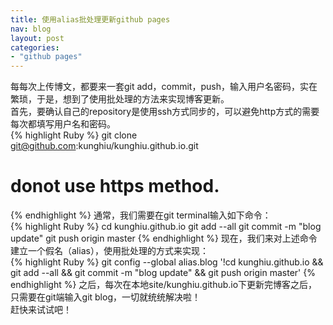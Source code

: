 ```yaml
---
title: 使用alias批处理更新github pages
nav: blog
layout: post
categories: 
- "github pages"
---
```


每每次上传博文，都要来一套git add，commit，push，输入用户名密码，实在繁琐，于是，想到了使用批处理的方法来实现博客更新。		
首先，要确认自己的repository是使用ssh方式同步的，可以避免http方式的需要每次都填写用户名和密码。  
{% highlight Ruby %}
git clone git@github.com:kunghiu/kunghiu.github.io.git
# donot use https method.
{% endhighlight %} 
通常，我们需要在git terminal输入如下命令：  
{% highlight Ruby %}
cd kunghiu.github.io
git add  --all
git commit -m "blog update"
git push origin master
{% endhighlight %} 
现在，我们来对上述命令建立一个假名（alias），使用批处理的方式来实现：  
{% highlight Ruby %}
git config --global alias.blog '!cd kunghiu.github.io && git add  --all && git commit -m "blog update" && git push origin master'
{% endhighlight %}
之后，每次在本地site/kunghiu.github.io下更新完博客之后，只需要在git端输入git blog，一切就统统解决啦！  
赶快来试试吧！
